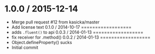 1.0.0 / 2015-12-14
==================
  * Merge pull request #12 from kasicka/master
  * Add license text
0.1.0 / 2014-10-17
==================
 * adds `.fluent()` to api
0.0.3 / 2014-01-13
==================
 * fix receiver for .method()
0.0.2 / 2014-01-13
==================
 * Object.defineProperty() sucks
 * Initial commit
